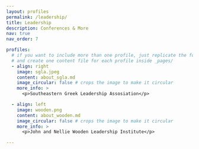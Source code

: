 ```yaml
---
layout: profiles
permalink: /leadership/
title: Leadership
description: Conferences & More
nav: true
nav_order: 7

profiles:
  # if you want to include more than one profile, just replicate the following block
  # and create one content file for each profile inside _pages/
  - align: right
    image: sgla.jpeg
    content: about_sgla.md
    image_circular: false # crops the image to make it circular
    more_info: >
      <p>Southeastern Greek Leadership Assosiation</p>

  - align: left
    image: wooden.png
    content: about_wooden.md
    image_circular: false # crops the image to make it circular
    more_info: >
      <p>John and Nellie Wooden Leadership Institute</p>

---
```


